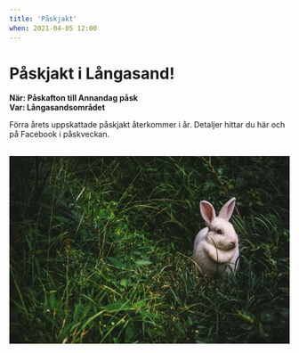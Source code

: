 ```yaml
---
title: 'Påskjakt'
when: 2021-04-05 12:00
---
```

# Påskjakt i Långasand!

<strong>När: Påskafton till Annandag påsk</strong><br>
<strong>Var: Långasandsområdet</strong>

Förra årets uppskattade påskjakt återkommer i år. Detaljer hittar du här och på Facebook i påskveckan.

<br>

<div class="center">
    <img width="800" src="/assets/images/victor-larracuente-8-9hqGiqgR4-unsplash.jpg" />
</div>

<br>
